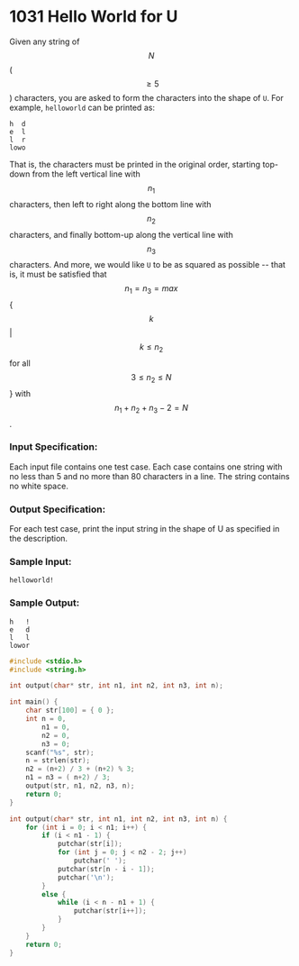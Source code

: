 # 1031 Hello World for U
Given any string of $$N$$ ($$\ge 5$$) characters, you are asked to form the characters into the shape of `U`. For example, `helloworld` can be printed as:
```
h  d
e  l
l  r
lowo
```

That is, the characters must be printed in the original order, starting top-down from the left vertical line with $$n_1$$ characters, then left to right along the bottom line with $$n_2$$ characters, and finally bottom-up along the vertical line with $$n_3$$ characters. And more, we would like `U` to be as squared as possible -- that is, it must be satisfied that $$n_1 = n_3 = max$$ { $$k$$ | $$k \le n_2$$ for all $$3 \le n_2 \le N$$ } with $$n_1 + n_2 + n_3 - 2 = N$$.

### Input Specification:

Each input file contains one test case. Each case contains one string with no less than 5 and no more than 80 characters in a line. The string contains no white space.

### Output Specification:

For each test case, print the input string in the shape of U as specified in the description.

### Sample Input:
```in
helloworld!
```

### Sample Output:
```out
h   !
e   d
l   l
lowor
```

```cpp
#include <stdio.h>
#include <string.h>

int output(char* str, int n1, int n2, int n3, int n);

int main() {
	char str[100] = { 0 };
	int n = 0,
		n1 = 0,
		n2 = 0,
		n3 = 0;
	scanf("%s", str);
	n = strlen(str);
	n2 = (n+2) / 3 + (n+2) % 3;
	n1 = n3 = ( n+2) / 3;
	output(str, n1, n2, n3, n);
	return 0;
}

int output(char* str, int n1, int n2, int n3, int n) {
	for (int i = 0; i < n1; i++) {
		if (i < n1 - 1) {
			putchar(str[i]);
			for (int j = 0; j < n2 - 2; j++)
				putchar(' ');
			putchar(str[n - i - 1]);
			putchar('\n');
		}
		else {
			while (i < n - n1 + 1) {
				putchar(str[i++]);
			}
		}
	}
	return 0;
}
```